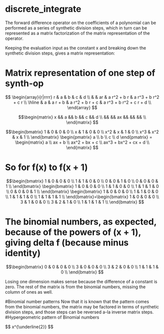 
  
# discrete_integrate
The forward difference operator on the coefficients of a polynomial can be performed as a series of synthetic division steps,
which in turn can be represented as a matrix factorization of the matrix representation of the operator.

Keeping the evaluation input as the constant x and breaking down the synthetic division steps, gives a matrix representation:



# Matrix representation of one step of synth-op

$$
\begin{array}{r|rrrr}
r & a & b & c & d \\
  &   & ar & a r^2 + b r & a r^3 + b r^2 + c r \\
\hline
  & a & a r + b & a r^2 + b r + c & a r^3 + b r^2 + c r + d \\
\end{array}
$$


$$\begin{matrix}
x && a && b && c && d \\
&& && ax && && && \\
\end{matrix}
$$

$$\begin{bmatrix}
1 & 0 & 0 & 0 \\
x & 1 & 0 & 0 \\
x^2 & x & 1 & 0 \\
x^3 & x^2 & x & 1 \\
\end{bmatrix}
\begin{pmatrix}
a \\
b \\
c \\
d
\end{pmatrix} = \begin{matrix}
a \\
ax + b \\
ax^2 + bx + c \\
ax^3 + bx^2 + cx + d \\
\end{matrix}
$$

# So for  f(x) to f(x + 1)
$$\begin{bmatrix}
1 & 0 & 0 & 0 \\
1 & 1 & 0 & 0 \\
0 & 0 & 1 & 0 \\
0 & 0 & 0 & 1 \\
\end{bmatrix}
\begin{bmatrix}
1 & 0 & 0 & 0 \\
1 & 1 & 0 & 0 \\
1 & 1 & 1 & 0 \\
0 & 0 & 0 & 1 \\
\end{bmatrix}
\begin{bmatrix}
1 & 0 & 0 & 0 \\
1 & 1 & 0 & 0 \\
1 & 1 & 1 & 0 \\
1 & 1 & 1 & 1 \\
\end{bmatrix}=\begin{bmatrix}
1 & 0 & 0 & 0 \\
3 & 1 & 0 & 0 \\
3 & 2 & 1 & 0 \\
1 & 1 & 1 & 1 \\
\end{bmatrix}
$$
# The binomial numbers, as expected, because of the powers of (x + 1), giving delta f (because minus identity)
$$\begin{bmatrix}
0 & 0 & 0 & 0 \\
3 & 0 & 0 & 0 \\
3 & 2 & 0 & 0 \\
1 & 1 & 1 & 0 \\
\end{bmatrix}
$$
<p>
Losing one dimension makes sense because the difference of a constant is zero.
 The rest of the matrix is from the binomial numbers, missing the column of ones as well.
 </p>
#Binomial number patterns
 Now that it is known that the pattern comes from the binomial numbers, the matrix may be factored
 in terms of synthetic division steps, and those steps can be reversed a-la inverse matrix steps.
 #Hypergeometric pattern of Binomial numbers
 <p>
   $$ x^{\underline{2}} $$
 </p>
